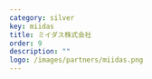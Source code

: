 ```yaml
---
category: silver
key: miidas
title: ミイダス株式会社
order: 9
description: ""
logo: /images/partners/miidas.png
---
```

